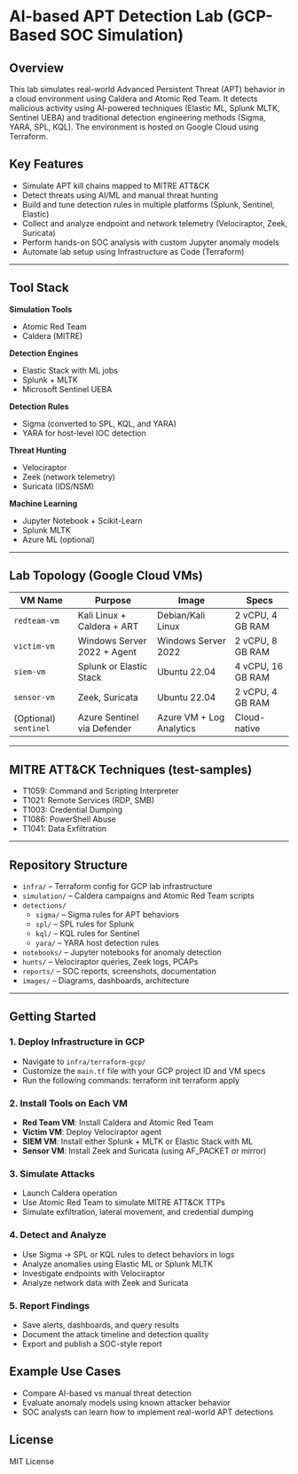 # AI-based APT Detection Lab (GCP-Based SOC Simulation)

## Overview
This lab simulates real-world Advanced Persistent Threat (APT) behavior in a cloud environment using Caldera and Atomic Red Team. It detects malicious activity using AI-powered techniques (Elastic ML, Splunk MLTK, Sentinel UEBA) and traditional detection engineering methods (Sigma, YARA, SPL, KQL). The environment is hosted on Google Cloud using Terraform.

## Key Features
- Simulate APT kill chains mapped to MITRE ATT&CK
- Detect threats using AI/ML and manual threat hunting
- Build and tune detection rules in multiple platforms (Splunk, Sentinel, Elastic)
- Collect and analyze endpoint and network telemetry (Velociraptor, Zeek, Suricata)
- Perform hands-on SOC analysis with custom Jupyter anomaly models
- Automate lab setup using Infrastructure as Code (Terraform)

---

## Tool Stack

**Simulation Tools**  
- Atomic Red Team  
- Caldera (MITRE)  

**Detection Engines**  
- Elastic Stack with ML jobs  
- Splunk + MLTK  
- Microsoft Sentinel UEBA  

**Detection Rules**  
- Sigma (converted to SPL, KQL, and YARA)  
- YARA for host-level IOC detection  

**Threat Hunting**  
- Velociraptor  
- Zeek (network telemetry)  
- Suricata (IDS/NSM)  

**Machine Learning**  
- Jupyter Notebook + Scikit-Learn  
- Splunk MLTK  
- Azure ML (optional)

---

## Lab Topology (Google Cloud VMs)

| VM Name           | Purpose                      | Image                  | Specs                   |
|------------------|------------------------------|------------------------|-------------------------|
| `redteam-vm`      | Kali Linux + Caldera + ART   | Debian/Kali Linux      | 2 vCPU, 4 GB RAM        |
| `victim-vm`       | Windows Server 2022 + Agent  | Windows Server 2022    | 2 vCPU, 8 GB RAM        |
| `siem-vm`         | Splunk or Elastic Stack      | Ubuntu 22.04           | 4 vCPU, 16 GB RAM       |
| `sensor-vm`       | Zeek, Suricata               | Ubuntu 22.04           | 2 vCPU, 4 GB RAM        |
| (Optional) `sentinel` | Azure Sentinel via Defender | Azure VM + Log Analytics | Cloud-native |

---

## MITRE ATT&CK Techniques (test-samples)

- T1059: Command and Scripting Interpreter  
- T1021: Remote Services (RDP, SMB)  
- T1003: Credential Dumping  
- T1086: PowerShell Abuse  
- T1041: Data Exfiltration  

---

## Repository Structure

- `infra/` – Terraform config for GCP lab infrastructure
- `simulation/` – Caldera campaigns and Atomic Red Team scripts
- `detections/`
  - `sigma/` – Sigma rules for APT behaviors
  - `spl/` – SPL rules for Splunk
  - `kql/` – KQL rules for Sentinel
  - `yara/` – YARA host detection rules
- `notebooks/` – Jupyter notebooks for anomaly detection
- `hunts/` – Velociraptor queries, Zeek logs, PCAPs
- `reports/` – SOC reports, screenshots, documentation
- `images/` – Diagrams, dashboards, architecture

---

## Getting Started

### 1. Deploy Infrastructure in GCP

- Navigate to `infra/terraform-gcp/`
- Customize the `main.tf` file with your GCP project ID and VM specs
- Run the following commands:
   terraform init
   terraform apply

### 2. Install Tools on Each VM

- **Red Team VM**: Install Caldera and Atomic Red Team
- **Victim VM**: Deploy Velociraptor agent
- **SIEM VM**: Install either Splunk + MLTK or Elastic Stack with ML
- **Sensor VM**: Install Zeek and Suricata (using AF_PACKET or mirror)

### 3. Simulate Attacks

- Launch Caldera operation
- Use Atomic Red Team to simulate MITRE ATT&CK TTPs
- Simulate exfiltration, lateral movement, and credential dumping

### 4. Detect and Analyze

- Use Sigma → SPL or KQL rules to detect behaviors in logs
- Analyze anomalies using Elastic ML or Splunk MLTK
- Investigate endpoints with Velociraptor
- Analyze network data with Zeek and Suricata

### 5. Report Findings

- Save alerts, dashboards, and query results
- Document the attack timeline and detection quality
- Export and publish a SOC-style report  

## Example Use Cases
- Compare AI-based vs manual threat detection
- Evaluate anomaly models using known attacker behavior
- SOC analysts can learn how to implement real-world APT detections

## License

MIT License
  
